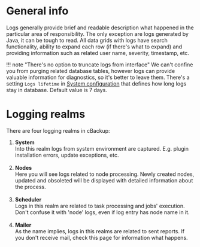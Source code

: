 # General info

Logs generally provide brief and readable description what happened in the particular area of responsibility. The only exception are logs generated by Java, it can be tough to read. All data grids with logs have search functionality, ability to expand each row (if there's what to expand) and providing information such as related user name, severity, timestamp, etc.

!!! note "There's no option to truncate logs from interface"
    We can't confine you from purging related database tables, however logs can provide valuable information for diagnostics, so it's better to leave them. There's a setting `Logs lifetime` in [System configuration](system-configuration) that defines how long logs stay in database. Default value is 7 days.

# Logging realms

There are four logging realms in cBackup:

1. **System**<br>
    Into this realm logs from system environment are captured. E.g. plugin installation errors, update exceptions, etc.<br><br>
2. **Nodes**<br>
    Here you will see logs related to node processing. Newly created nodes, updated and obsoleted will be displayed with detailed information about the process.<br><br>
3. **Scheduler**<br>
    Logs in this realm are related to task processing and jobs' execution. Don't confuse it with 'node' logs, even if log entry has node name in it.<br><br>
4. **Mailer**<br>
    As the name implies, logs in this realms are related to sent reports. If you don't receive mail, check this page for information what happens.
    